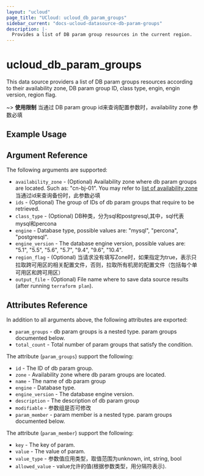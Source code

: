 ```yaml
---
layout: "ucloud"
page_title: "UCloud: ucloud_db_param_groups"
sidebar_current: "docs-ucloud-datasource-db-param-groups"
description: |-
  Provides a list of DB param group resources in the current region.
---
```


# ucloud_db_param_groups

This data source providers a list of DB param groups resources according to their availability zone, DB param group ID, class type, engin, engin version, region flag.

~> **使用限制** 当通过 DB param group id来查询配置参数时，availability zone 参数必填

## Example Usage

## Argument Reference

The following arguments are supported:

* `availability_zone` - (Optional) Availability zone where db param groups are located. Such as: "cn-bj-01". You may refer to [list of availability zone](https://docs.ucloud.cn/api/summary/regionlist)当通过id来查询备份时，此参数必填
* `ids` - (Optional) The group of IDs of db param groups that require to be retrieved.
* `class_type` - (Optional) DB种类，分为sql和postgresql,其中，sql代表mysql和percona
* `engine` - Database type, possible values are: "mysql", "percona", "postgresql".
* `engine_version` - The database engine version, possible values are: "5.1", "5.5", "5.6", "5.7", "9.4", "9.6", "10.4".
* `region_flag` - (Optional) 当请求没有填写Zone时，如果指定为true，表示只拉取跨可用区的相关配置文件，否则，拉取所有机房的配置文件（包括每个单可用区和跨可用区）
* `output_file` - (Optional) File name where to save data source results (after running `terraform plan`).

## Attributes Reference

In addition to all arguments above, the following attributes are exported:

* `param_groups` - db param groups is a nested type. param groups documented below.
* `total_count` - Total number of param groups that satisfy the condition.

The attribute (`param_groups`) support the following:

* `id` - The ID of db param group.
* `zone` - Availability zone where db param groups are located.
* `name` - The name of db param group
* `engine` - Database type.
* `engine_version` - The database engine version.
* `description` - The description of db param group
* `modifiable` - 参数组是否可修改
* `param_member` - param member is a nested type. param groups documented below.

The attribute (`param_member`) support the following:

* `key` - The key of param.
* `value` - The value of param.
* `value_type` - 参数值应用类型，取值范围为unknown, int, string, bool
* `allowed_value` - value允许的值(根据参数类型，用分隔符表示).